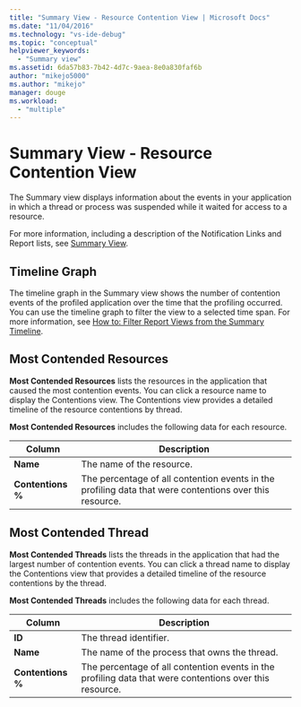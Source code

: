 ```yaml
---
title: "Summary View - Resource Contention View | Microsoft Docs"
ms.date: "11/04/2016"
ms.technology: "vs-ide-debug"
ms.topic: "conceptual"
helpviewer_keywords: 
  - "Summary view"
ms.assetid: 6da57b83-7b42-4d7c-9aea-8e0a830faf6b
author: "mikejo5000"
ms.author: "mikejo"
manager: douge
ms.workload: 
  - "multiple"
---
```

# Summary View - Resource Contention View
The Summary view displays information about the events in your application in which a thread or process was suspended while it waited for access to a resource.  
  
 For more information, including a description of the Notification Links and Report lists, see [Summary View](../profiling/summary-view.md).  
  
## Timeline Graph  
 The timeline graph in the Summary view shows the number of contention events of the profiled application over the time that the profiling occurred. You can use the timeline graph to filter the view to a selected time span. For more information, see [How to: Filter Report Views from the Summary Timeline](../profiling/how-to-filter-report-views-from-the-summary-timeline.md).  
  
## Most Contended Resources  
 **Most Contended Resources** lists the resources in the application that caused the most contention events. You can click a resource name to display the Contentions view. The Contentions view provides a detailed timeline of the resource contentions by thread.  
  
 **Most Contended Resources** includes the following data for each resource.  
  
|Column|Description|  
|------------|-----------------|  
|**Name**|The name of the resource.|  
|**Contentions %**|The percentage of all contention events in the profiling data that were contentions over this resource.|  
  
## Most Contended Thread  
 **Most Contended Threads** lists the threads in the application that had the largest number of contention events. You can click a thread name to display the Contentions view that provides a detailed timeline of the resource contentions by the thread.  
  
 **Most Contended Threads** includes the following data for each thread.  
  
|Column|Description|  
|------------|-----------------|  
|**ID**|The thread identifier.|  
|**Name**|The name of the process that owns the thread.|  
|**Contentions %**|The percentage of all contention events in the profiling data that were contentions over this resource.|